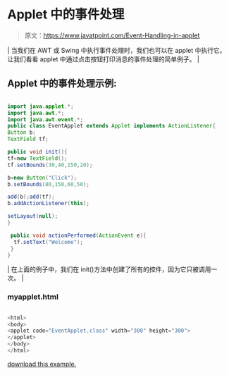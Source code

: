 # Applet 中的事件处理

> 原文：<https://www.javatpoint.com/Event-Handling-in-applet>

| 当我们在 AWT 或 Swing 中执行事件处理时，我们也可以在 applet 中执行它。让我们看看 applet 中通过点击按钮打印消息的事件处理的简单例子。 |

## Applet 中的事件处理示例:

<applet code="EventApplet.class" height="300" width="500"></applet>

```java

import java.applet.*;
import java.awt.*;
import java.awt.event.*;
public class EventApplet extends Applet implements ActionListener{
Button b;
TextField tf;

public void init(){
tf=new TextField();
tf.setBounds(30,40,150,20);

b=new Button("Click");
b.setBounds(80,150,60,50);

add(b);add(tf);
b.addActionListener(this);

setLayout(null);
}

 public void actionPerformed(ActionEvent e){
  tf.setText("Welcome");
 } 
}

```

| 在上面的例子中，我们在 init()方法中创建了所有的控件，因为它只被调用一次。 |

### myapplet.html

```java

<html>
<body>
<applet code="EventApplet.class" width="300" height="300">
</applet>
</body>
</html>

```

[download this example.](https://static.javatpoint.com/src/applet/EventApplet.jar)